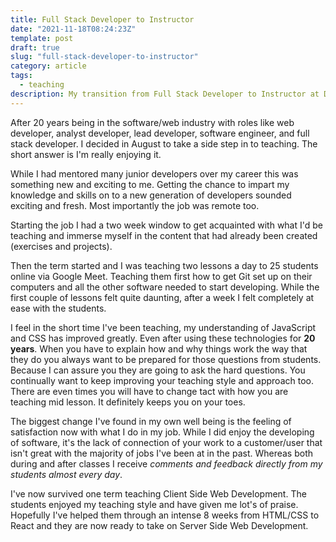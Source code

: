 ```yaml
---
title: Full Stack Developer to Instructor
date: "2021-11-18T08:24:23Z"
template: post
draft: true
slug: "full-stack-developer-to-instructor"
category: article
tags:
  - teaching
description: My transition from Full Stack Developer to Instructor at Developers Institute
---
```


After 20 years being in the software/web industry with roles like web developer, analyst developer, lead developer, software engineer, and full stack developer. I decided in August to take a side step in to teaching. The short answer is I'm really enjoying it.

While I had mentored many junior developers over my career this was something new and exciting to me. Getting the chance to impart my knowledge and skills on to a new generation of developers sounded exciting and fresh. Most importantly the job was remote too.

Starting the job I had a two week window to get acquainted with what I'd be teaching and immerse myself in the content that had already been created (exercises and projects).

Then the term started and I was teaching two lessons a day to 25 students online via Google Meet. Teaching them first how to get Git set up on their computers and all the other software needed to start developing. While the first couple of lessons felt quite daunting, after a week I felt completely at ease with the students.

I feel in the short time I've been teaching, my understanding of JavaScript and CSS has improved greatly. Even after using these technologies for **20 years**. When you have to explain how and why things work the way that they do you always want to be prepared for those questions from students. Because I can assure you they are going to ask the hard questions. You continually want to keep improving your teaching style and approach too. There are even times you will have to change tact with how you are teaching mid lesson. It definitely keeps you on your toes.

The biggest change I've found in my own well being is the feeling of satisfaction now with what I do in my job. While I did enjoy the developing of software, it's the lack of connection of your work to a customer/user that isn't great with the majority of jobs I've been at in the past. Whereas both during and after classes I receive _comments and feedback directly from my students almost every day_.

I've now survived one term teaching Client Side Web Development. The students enjoyed my teaching style and have given me lot's of praise. Hopefully I've helped them through an intense 8 weeks from HTML/CSS to React and they are now ready to take on Server Side Web Development.
